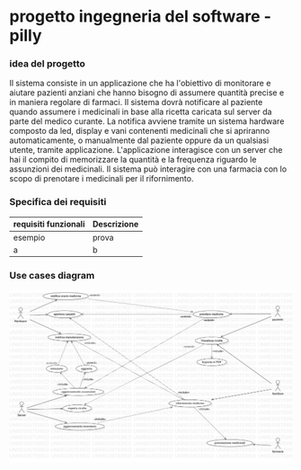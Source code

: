 # progetto ingegneria del software - pilly

### **idea del progetto**

Il sistema consiste in un applicazione che ha l'obiettivo di monitorare e aiutare pazienti anziani che hanno bisogno di assumere quantità precise e in maniera regolare di farmaci.
Il sistema dovrà notificare al paziente quando assumere i medicinali in base alla ricetta caricata sul server da parte del medico curante.
La notifica avviene tramite un sistema hardware composto da led, display e vani contenenti medicinali che si apriranno automaticamente, o manualmente dal paziente oppure da un qualsiasi utente, tramite applicazione.
L'applicazione interagisce con un server che hai il compito di memorizzare la quantità e la frequenza riguardo le assunzioni dei medicinali.
Il sistema può interagire con una farmacia con lo scopo di prenotare i medicinali per il rifornimento.

<!---
Tabella per descrivere i requisiti funzionali, descrizione non troppo dettagliata
-->

### **Specifica dei requisiti**

| requisiti funzionali | Descrizione |
| ---------------------| ----------- |
| esempio | prova |
| a | b |

<!---
Qui andrà l'uml dei casi d'uso
-->

<!---
TODO: aprire cassetto dall'app
-->

### **Use cases diagram**

![use cases](https://raw.githubusercontent.com/piconepaolo/pilly/main/UML/UseCaseDiagram1.jpg?token=AI3QDBQZYOXC66AWGNVJDCC73CXZK)




